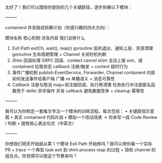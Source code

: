 太好了！我们可以围绕你提到的几个关键路径，逐步拆解以下模块：

⸻

containerd 并发路径拆解计划（你感兴趣的四大方向）：

模块名称	核心机制	涉及内容	我们会练什么
1. Exit Path	exitCh, wait(), reap()	goroutine 监听退出、通知上层、资源清理	goroutine 生命周期管理 + Channel 关闭时机判断
2. Shim 回调处理	GRPC 回调、context cancel	shim 主动上报 exit，或 containerd 拉取状态	callback 注册/触发 + context 超时行为
3. 事件广播机制	publish.EventService, Forwarder, Channel	containerd 内部如何发送事件给客户端	广播 vs 单播语义 + 消息可靠性
4. Callback 注册与取消	map+锁注册回调、执行再清理	任务执行中注册匿名函数用于 defer 异步操作	并发 callback 避免数据竞争 + cleanup 幂等性


⸻

我可以为你制定一套每次专注一个模块的训练流程，每次包括：
	•	关键路径示意图
	•	真实 containerd 代码片段
	•	模拟一个改动场景 → 你来写一段 Code Review / 判断
	•	提炼核心表达句式（中英文）

⸻

你想我们明天开始就从第 1 个模块 Exit Path 开始练吗？我可以带你看一个实际 PR + trace 一个典型 task exit 到 shim process reap 的过程 + 锁和 channel 的组合点。你觉得可以按这个节奏来吗？